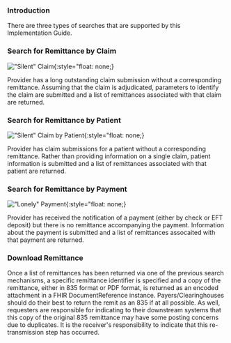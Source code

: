 ### Introduction

There are three types of searches that are supported by this Implementation Guide.

### Search for Remittance by Claim

!["Silent" Claim](silent_claim.png "Silent Claim"){:style="float: none;}

Provider has a long outstanding claim submission without a corresponding remittance.  Assuming that the claim is adjudicated, parameters to identify the claim are submitted and a list of remittances associated with that claim are returned.


### Search for Remittance by Patient

!["Silent" Claim by Patient](silent_claim_patient.png "Silent Claim by Patient"){:style="float: none;}

Provider has claim submissions for a patient without a corresponding remittance.  Rather than providing information on a single claim, patient information is submitted and a list of remittances associated with that patient are returned.


### Search for Remittance by Payment

!["Lonely" Payment](lonely_payment.png "Lonely Payment"){:style="float: none;}

Provider has received the notification of a payment (either by check or EFT deposit) but there is no remittance accompanying the payment.  Information about the payment is submitted and a list of remittances assocaited with that payment are returned.


### Download Remittance

Once a list of remittances has been returned via one of the previous search mechanisms, a specific remittance identifier is specified and a copy of the remittance, either in 835 format or PDF format, is returned as an encoded attachment in a FHIR DocumentReference instance.  Payers/Clearinghouses should do their best to return the remit as an 835 if at all possible.  As well, requesters are responsible for indicating to their downstream systems that this copy of the original 835 remittance may have some posting concerns due to duplicates.  It is the receiver's responsibility to indicate that this re-transmission step has occurred.
